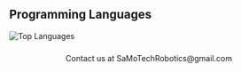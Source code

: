 ## Programming Languages
![Top Languages](https://github-readme-stats.vercel.app/api/top-langs/?username=SamoTechRobotics&theme=tokyonight&show_icons=true&layout=compact)



###
<p align="center">
Contact us at SaMoTechRobotics@gmail.com
</p>
